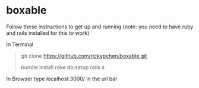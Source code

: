 # boxable



Follow these instructions to get up and running (note: you need to have ruby and rails installed for this to work)

In Terminal
> git clone https://github.com/rickypchen/boxable.git
>
> bundle install
> rake db:setup
> rails s

In Browser
type localhost:3000/ in the url bar
